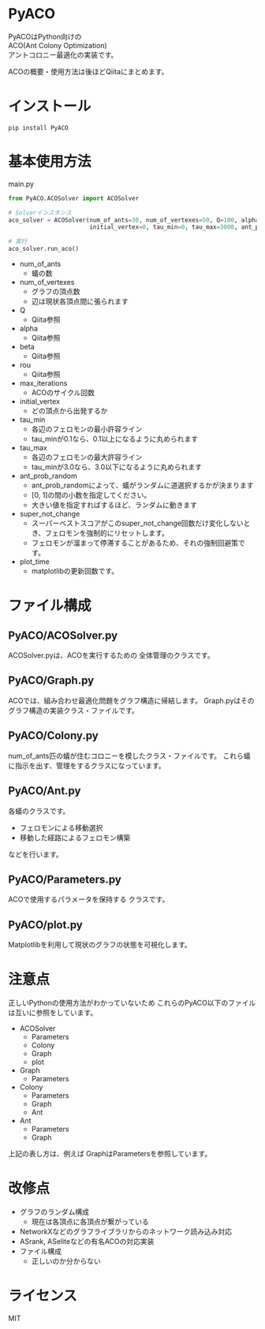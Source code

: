 
# PyACO

PyACOはPython向けの       
ACO(Ant Colony Optimization)     
アントコロニー最適化の実装です。

ACOの概要・使用方法は後ほどQiitaにまとめます。

# インストール

```
pip install PyACO
```

# 基本使用方法

main.py
```python
from PyACO.ACOSolver import ACOSolver

# Solverインスタンス
aco_solver = ACOSolver(num_of_ants=30, num_of_vertexes=50, Q=100, alpha=3, beta=5, rou=0.9, max_iterations=300,
                       initial_vertex=0, tau_min=0, tau_max=3000, ant_prob_random=0.1, super_not_change=30, plot_time=0.2)

# 実行
aco_solver.run_aco()
```

- num_of_ants
    - 蟻の数
- num_of_vertexes
    - グラフの頂点数
    - 辺は現状各頂点間に張られます
- Q
    - Qiita参照
- alpha
    - Qiita参照
- beta
    - Qiita参照
- rou
    - Qiita参照
- max_iterations
    - ACOのサイクル回数
- initial_vertex
    - どの頂点から出発するか
- tau_min   
    - 各辺のフェロモンの最小許容ライン
    - tau_minが0.1なら、0.1以上になるように丸められます
- tau_max
    - 各辺のフェロモンの最大許容ライン
    - tau_minが3.0なら、3.0以下になるように丸められます
- ant_prob_random
    - ant_prob_randomによって、蟻がランダムに道選択するかが決まります
    - [0, 1]の間の小数を指定してください。
    - 大きい値を指定すればするほど、ランダムに動きます
- super_not_change
    - スーパーベストスコアがこのsuper_not_change回数だけ変化しないとき、フェロモンを強制的にリセットします。
    - フェロモンが溜まって停滞することがあるため、それの強制回避策です。
- plot_time
    - matplotlibの更新回数です。
    


# ファイル構成

## PyACO/ACOSolver.py

ACOSolver.pyは、ACOを実行するための
全体管理のクラスです。

## PyACO/Graph.py

ACOでは、組み合わせ最適化問題をグラフ構造に帰結します。
Graph.pyはそのグラフ構造の実装クラス・ファイルです。

## PyACO/Colony.py

num_of_ants匹の蟻が住むコロニーを模したクラス・ファイルです。
これら蟻に指示を出す、管理をするクラスになっています。

## PyACO/Ant.py

各蟻のクラスです。

- フェロモンによる移動選択
- 移動した経路によるフェロモン構築

などを行います。

## PyACO/Parameters.py

ACOで使用するパラメータを保持する
クラスです。

## PyACO/plot.py

Matplotlibを利用して現状のグラフの状態を可視化します。


# 注意点

正しいPythonの使用方法がわかっていないため
これらのPyACO以下のファイルは互いに参照をしています。

- ACOSolver
    - Parameters
    - Colony
    - Graph
    - plot
- Graph
    - Parameters
- Colony
    - Parameters
    - Graph
    - Ant
- Ant
    - Parameters
    - Graph

上記の表し方は、例えば
GraphはParametersを参照しています。


# 改修点

- グラフのランダム構成
    - 現在は各頂点に各頂点が繋がっている
- NetworkXなどのグラフライブラリからのネットワーク読み込み対応
- ASrank, ASeliteなどの有名ACOの対応実装
- ファイル構成
    - 正しいのか分からない


# ライセンス

MIT









